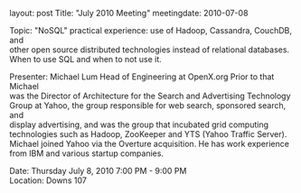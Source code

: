 layout: post
Title: "July 2010 Meeting"
meetingdate: 2010-07-08

Topic: "NoSQL" practical experience: use of Hadoop, Cassandra, CouchDB, and    
other open source distributed technologies instead of relational databases.    
When to use SQL and when to not use it.                                        
                                                                             
Presenter: Michael Lum Head of Engineering at OpenX.org Prior to that Michael  
was the Director of Architecture for the Search and Advertising Technology     
Group at Yahoo, the group responsible for web search, sponsored search, and    
display advertising, and was the group that incubated grid computing           
technologies such as Hadoop, ZooKeeper and YTS (Yahoo Traffic Server). Michael 
joined Yahoo via the Overture acquisition. He has work experience from IBM and 
various startup companies.                                                     
                                                                             
Date: Thursday July 8, 2010 7:00 PM - 9:00 PM                                    
Location: Downs 107                                         
